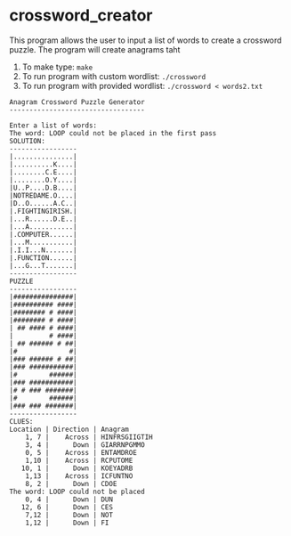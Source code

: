 # crossword_creator

This program allows the user to input a list of words to create a crossword puzzle.
The program will create anagrams taht 

1. To make type:
   `make`
2. To run program with custom wordlist: 
   `./crossword`
2. To run program with provided wordlist:
   `./crossword < words2.txt`
  
```
Anagram Crossword Puzzle Generator
----------------------------------

Enter a list of words:
The word: LOOP could not be placed in the first pass
SOLUTION:
-----------------
|...............|
|..........K....|
|........C.E....|
|........O.Y....|
|U..P....D.B....|
|NOTREDAME.O....|
|D..O......A.C..|
|.FIGHTINGIRISH.|
|...R......D.E..|
|...A...........|
|.COMPUTER......|
|...M...........|
|.I.I...N.......|
|.FUNCTION......|
|...G...T.......|
-----------------
PUZZLE
-----------------
|###############|
|########## ####|
|######## # ####|
|######## # ####|
| ## #### # ####|
|         # ####|
| ## ###### # ##|
|#             #|
|### ###### # ##|
|### ###########|
|#        ######|
|### ###########|
|# # ### #######|
|#        ######|
|### ### #######|
-----------------
CLUES:
Location | Direction | Anagram 
    1, 7 |    Across | HINFRSGIIGTIH 
    3, 4 |      Down | GIARRNPGMMO 
    0, 5 |    Across | ENTAMDROE 
    1,10 |    Across | RCPUTOME 
   10, 1 |      Down | KOEYADRB 
    1,13 |    Across | ICFUNTNO 
    8, 2 |      Down | CDOE 
The word: LOOP could not be placed
    0, 4 |      Down | DUN 
   12, 6 |      Down | CES 
    7,12 |      Down | NOT 
    1,12 |      Down | FI 
 ```
